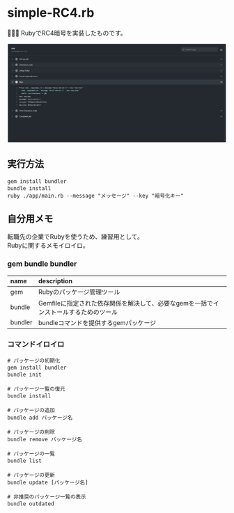 # simple-RC4.rb

🌿🌿🌿 RubyでRC4暗号を実装したものです。  

![成果物](./docs/img/fruit.png)  

## 実行方法

```shell
gem install bundler
bundle install
ruby ./app/main.rb --message "メッセージ" --key "暗号化キー"
```

## 自分用メモ

転職先の企業でRubyを使うため、練習用として。  
Rubyに関するメモイロイロ。  

### gem bundle bundler

| name | description |
|:---|:---|
| gem | Rubyのパッケージ管理ツール |
| bundle | Gemfileに指定された依存関係を解決して、必要なgemを一括でインストールするためのツール |
| bundler | bundleコマンドを提供するgemパッケージ |

### コマンドイロイロ

```shell
# パッケージの初期化
gem install bundler
bundle init

# パッケージ一覧の復元
bundle install

# パッケージの追加
bundle add パッケージ名

# パッケージの削除
bundle remove パッケージ名

# パッケージの一覧
bundle list

# パッケージの更新
bundle update [パッケージ名]

# 非推奨のパッケージ一覧の表示
bundle outdated
```
